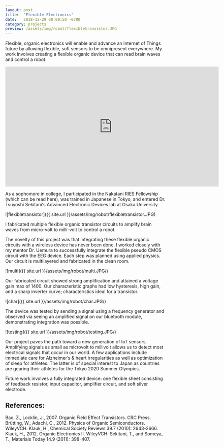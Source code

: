 ```yaml
---
layout: post
title:  "Flexible Electronics"
date:   2018-12-29 00:09:50 -0700
category: projects
preview: /assets/img/robot/flexibletransistor.JPG
---
```


Flexible, organic electronics will enable and advance an Internet of Things future by allowing flexible, soft sensors to be omnipresent everywhere. My work involves creating a flexible organic device that can read brain waves and control a robot.

<iframe width="672" height="378" src="https://www.youtube.com/embed/h5bA1AZqdxg" frameborder="0" allow="accelerometer; autoplay; encrypted-media; gyroscope; picture-in-picture" allowfullscreen></iframe>

As a sophomore in college, I participated in the Nakatani RIES Fellowship (which can be read here), was trained in Japanese in Tokyo, and entered Dr. Tsuyoshi Sekitani's Advanced Electronic Devices lab at Osaka University. 

![flexibletransistor]({{ site.url }}/assets/img/robot/flexibletransistor.JPG)

I fabricated multiple flexible organic transistor circuits to amplify brain waves from micro-volt to milli-volt to control a robot.

The novelty of this project was that integrating these flexible organic circuits with a wireless device has never been done. I worked closely with my mentor Dr. Uemura to successfully integrate the flexible pseudo CMOS circuit with the EEG device. Each step was planned using applied physics. Our circuit is multilayered and fabricated in the clean room.

![multi]({{ site.url }}/assets/img/robot/multi.JPG/)

Our fabricated circuit showed strong amplification and attained a voltage gain max of 1400. Our characteristic graphs had low hysteresis, high gain, and a sharp inverter curve; characteristics ideal for a transistor.

![char]({{ site.url }}/assets/img/robot/char.JPG/)

The device was tested by sending a signal using a frequency generator and observed via seeing an amplified signal on our bluetooth module, demonstrating integration was possible. 

![testing]({{ site.url }}/assets/img/robot/testing.JPG/)

Our project paves the path toward a new generation of IoT sensors. Amplifying signals as small as microvolt to millivolt allows us to detect most electrical signals that occur in our world. A few applications include immediate care for Alzheimer’s & heart irregularities as well as optimization of sleep for athletes. The latter is of special interest to Japan as countries are gearing their athletes for the Tokyo 2020 Summer Olympics.

Future work involves a fully integrated device: one flexible sheet consisting of feedback resistor, input capacitor, amplifier circuit, and soft silver electrode.

## References:
Bao, Z., Locklin, J., 2007. Organic Field Effect Transistors. CRC Press. 
Brütting, W., Adachi, C., 2012. Physics of Organic Semiconductors. WileyVCH. 
Klauk, H., Chemical Society Reviews 39.7 (2010): 2643-2666. 
Klauk, H., 2012. Organic Electronics II. WileyVCH. 
Sekitani, T., and Someya, T., Materials Today 14.9 (2011): 398-407.
